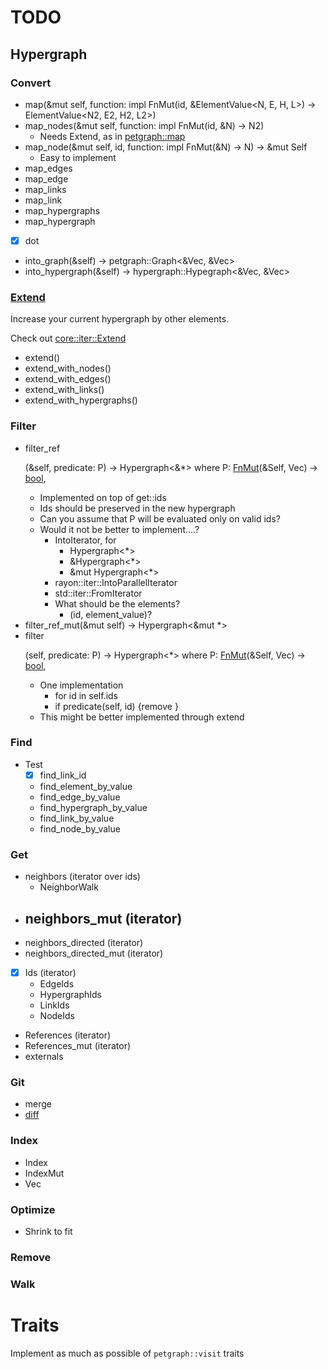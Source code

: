 # TODO

## Hypergraph 

### Convert

- map(&mut self, function: impl FnMut(id, &ElementValue<N, E, H, L>) -> ElementValue<N2, E2, H2, L2>)
- map_nodes(&mut self, function: impl FnMut(id, &N) -> N2)
  - Needs Extend, as in [petgraph::map](https://docs.rs/petgraph/0.6.0/petgraph/graph/struct.Graph.html#method.map)
- map_node(&mut self, id, function: impl FnMut(&N) -> N) -> &mut Self
  - Easy to implement
- map_edges
- map_edge
- map_links
- map_link
- map_hypergraphs
- map_hypergraph
- [x] dot
- into_graph(&self) -> petgraph::Graph<&Vec<usize>, &Vec<usize>>
- into_hypergraph(&self) -> hypergraph::Hypegraph<&Vec<usize>, &Vec<usize>>

### [Extend](https://doc.rust-lang.org/nightly/core/iter/trait.Extend.html)

Increase your current hypergraph by other elements. 

Check out [core::iter::Extend](https://doc.rust-lang.org/core/iter/trait.Extend.html)

- extend()
- extend_with_nodes()
- extend_with_edges()
- extend_with_links()
- extend_with_hypergraphs()

### Filter

- filter_ref<P>(&self, predicate: P) -> Hypergraph<&*> 
  where 
  P: [FnMut](https://doc.rust-lang.org/std/ops/trait.FnMut.html)(&Self, Vec<usize>) -> [bool](https://doc.rust-lang.org/std/primitive.bool.html),
  - Implemented on top of get::ids
  - Ids should be preserved in the new hypergraph
  - Can you assume that P will be evaluated only on valid ids?
  - Would it not be better to implement....?
    - IntoIterator, for
      - Hypergraph<*>
      - &Hypergraph<*>
      - &mut Hypergraph<*>
    -  rayon::iter::IntoParallelIterator
    - std::iter::FromIterator
    - What should be the elements?
      - (id, element_value)?
- filter_ref_mut(&mut self) -> Hypergraph<&mut *>
- filter<P>(self, predicate: P) -> Hypergraph<*> 
  where 
  P: [FnMut](https://doc.rust-lang.org/std/ops/trait.FnMut.html)(&Self, Vec<usize>) -> [bool](https://doc.rust-lang.org/std/primitive.bool.html), 
  - One implementation
    - for id in self.ids
    - if predicate(self, id) {remove } 
  - This might be better implemented through extend

### Find

- Test
  - [x] find_link_id
  - find_element_by_value
  - find_edge_by_value
  - find_hypergraph_by_value
  - find_link_by_value
  - find_node_by_value

### Get

- neighbors (iterator over ids)
  - NeighborWalk
- neighbors_mut (iterator)
  - 
- neighbors_directed (iterator)
- neighbors_directed_mut (iterator)
- [x] Ids (iterator)
  - EdgeIds
  - HypergraphIds
  - LinkIds
  - NodeIds
- References (iterator)
- References_mut (iterator)
- externals

### Git

- merge
- [diff](https://github.com/petgraph/petgraph/issues/320)

### Index

- Index
- IndexMut
- Vec<usize>

### Optimize

- Shrink to fit

### Remove

### Walk

# Traits

Implement as much as possible of `petgraph::visit` traits
